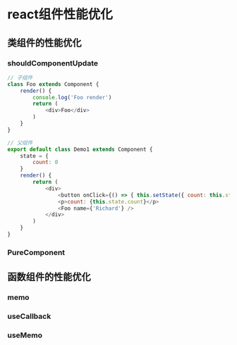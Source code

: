 # react组件性能优化
## 类组件的性能优化
### shouldComponentUpdate
```javascript
// 子组件
class Foo extends Component {
    render() {
        console.log('Foo render')
        return (
            <div>Foo</div>
        )
    }
}

// 父组件
export default class Demo1 extends Component {
    state = {
        count: 0
    }
    render() {
        return (
            <div>
                <button onClick={() => { this.setState({ count: this.state.count + 1 }) }}>Click</button>
                <p>count: {this.state.count}</p>
                <Foo name={'Richard'} />
            </div>
        )
    }
}
```


### PureComponent
## 函数组件的性能优化
### memo
### useCallback
### useMemo
